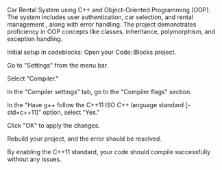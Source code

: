 Car Rental System using C++ and Object-Oriented 
Programming (OOP). The system includes user authentication, car selection, and rental 
management , along with error handling. The project demonstrates proficiency in OOP 
concepts like classes, inheritance, polymorphism, and exception handling.

Initial setup in codeblocks:
Open your Code::Blocks project.

Go to "Settings" from the menu bar.

Select "Compiler."

In the "Compiler settings" tab, go to the "Compiler flags" section.

In the "Have g++ follow the C++11 ISO C++ language standard [-std=c++11]" option, select "Yes."

Click "OK" to apply the changes.

Rebuild your project, and the error should be resolved.

By enabling the C++11 standard, your code should compile successfully without any issues.

